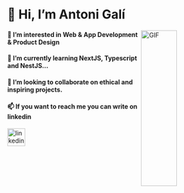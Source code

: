 <h1> 👋 Hi, I’m Antoni Galí </h1>
<img align=right top='100' height='30%' width='40%' alt="GIF" src='https://media2.giphy.com/media/qgQUggAC3Pfv687qPC/giphy.gif?cid=ecf05e47h3asshrkbwtnb4vjwnko03r7zie1rgnhi6ups9zn&rid=giphy.gif&ct=g'></img>
<h4 style='align:left'> 👀 I’m interested in Web & App Development & Product Design </h4>

<h4>🌱 I’m currently learning NextJS, Typescript and NestJS...</h4>
<h4>💞️ I’m looking to collaborate on ethical and inspiring projects.</h4>
<h4>📫 If you want to reach me you can write on linkedin </h4>
<a href='https://linkedin.com/in/antoni-g-g' >
  <img width='40px' height='40px' src='https://cdn-icons-png.flaticon.com/512/174/174857.png' alt='linkedin-logo-png'/>
 </a>

